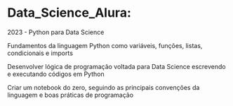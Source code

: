 # Data_Science_Alura:

2023 - Python para Data Science

Fundamentos da linguagem Python como variáveis, funções, listas, condicionais e imports 

Desenvolver lógica de programação voltada para Data Science escrevendo e executando códigos em Python  

Criar um notebook do zero, seguindo as principais convenções da linguagem e boas práticas de programação 
